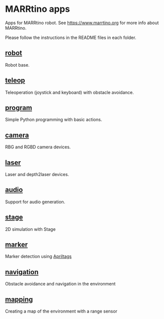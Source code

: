 # MARRtino apps #

Apps for MARRtino robot. See https://www.marrtino.org for more info about MARRtino.

Please follow the instructions in the README files in each folder.

## [robot](https://bitbucket.org/iocchi/marrtino_apps/src/master/robot/) ##

Robot base. 

## [teleop](https://bitbucket.org/iocchi/marrtino_apps/src/master/teleop/) ##

Teleoperation (joystick and keyboard) with obstacle avoidance. 

## [program](https://bitbucket.org/iocchi/marrtino_apps/src/master/program/) ##

Simple Python programming with basic actions.

## [camera](https://bitbucket.org/iocchi/marrtino_apps/src/master/camera/) ##

RBG and RGBD camera devices.

## [laser](https://bitbucket.org/iocchi/marrtino_apps/src/master/laser/) ##

Laser and depth2laser devices.

## [audio](https://bitbucket.org/iocchi/marrtino_apps/src/master/audio/) ##

Support for audio generation.

## [stage](https://bitbucket.org/iocchi/marrtino_apps/src/master/stage/) ##

2D simulation with Stage

## [marker](https://bitbucket.org/iocchi/marrtino_apps/src/master/marker/) ##

Marker detection using [Apriltags](https://april.eecs.umich.edu/software/apriltag.html)

## [navigation](https://bitbucket.org/iocchi/marrtino_apps/src/master/navigation/) ##

Obstacle avoidance and navigation in the environment

## [mapping](https://bitbucket.org/iocchi/marrtino_apps/src/master/mapping/) ##

Creating a map of the environment with a range sensor

